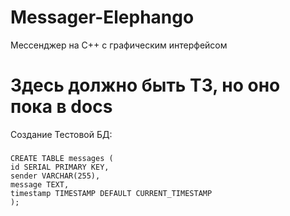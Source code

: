 # Messager-Elephango
Мессенджер на C++ с графическим интерфейсом

# Здесь должно быть ТЗ, но оно пока в docs

Создание Тестовой БД:

### 
    CREATE TABLE messages (
    id SERIAL PRIMARY KEY,
    sender VARCHAR(255),
    message TEXT,
    timestamp TIMESTAMP DEFAULT CURRENT_TIMESTAMP
    );
###